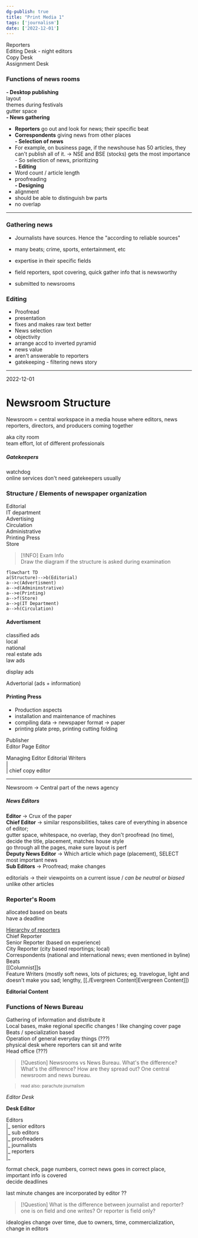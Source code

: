 ```yaml
---  
dg-publish: true  
title: "Print Media 1"  
tags: ['journalism']  
date: ['2022-12-01']  
---  
```

  
Reporters   
Editing Desk - night editors  
Copy Desk  
Assignment Desk   
  
  
### Functions of news rooms  
**- Desktop publishing**   
  layout    
  themes during festivals  
  gutter space  
**- News gathering**  
  - **Reporters** go out and look for news; their specific beat  
  - **Correspondents** giving news from other places  
**- Selection of news**  
  - For example, on business page, if the newshouse has 50 articles, they can't publish all of it.  -> NSE and BSE (stocks) gets the most importance - So selection of news, prioritizing  
**- Editing**  
  - Word count / article length  
  - proofreading  
**- Designing**  
  - alignment  
  - should be able to distinguish bw parts   
  - no overlap   
  
---  
  
### Gathering news   
- Journalists have sources. Hence the "according to reliable sources"  
- many beats; crime, sports, entertainment, etc  
- expertise in their specific fields  
- field reporters, spot covering, quick gather info that is newsworthy  
  
- submitted to newsrooms  
  
### Editing   
- Proofread  
- presentation   
- fixes and makes raw text better  
- News selection  
- objectivity  
- arrange accd to inverted pyramid  
- news value  
- aren't answerable to reporters  
- gatekeeping - filtering news story  
  
---   
  
2022-12-01  
  
# Newsroom Structure  
  
Newsroom = central workspace in a media house where editors, news reporters, directors, and producers coming together  
  
aka city room   
team effort, lot of different professionals   
  
##### Gatekeepers  
watchdog  
online services don't need gatekeepers usually  
  
### Structure / Elements of newspaper organization  
Editorial  
IT department   
Advertising   
Circulation  
Administrative  
Printing Press  
Store   
  
  
> [!INFO] Exam Info  
> Draw the diagram if the structure is asked during examination  
  
  
  
```mermaid  
flowchart TD  
a(Structure)-->b(Editorial)  
a-->c(Advertisment)  
a-->d(Admininstrative)  
a-->e(Printing)  
a-->f(Store)  
a-->g(IT Department)  
a-->h(Circulation)  
```  
  
  
#### Advertisment  
classified ads  
local  
national  
real estate ads  
law ads  
  
display ads  
  
Advertorial (ads + information)  
  
  
#### Printing Press  
- Production aspects  
- installation and maintenance of machines  
- compiling data -> newspaper format -> paper  
- printing plate prep, printing cutting folding  
  
  
Publisher  
Editor                   Page Editor  
  
Managing Editor      Editorial Writers  
|  
| chief copy editor   
  
  
  
  
---  
  
Newsroom -> Central part of the news agency  
  
##### News Editors  
**Editor** -> Crux of the paper  
**Chief Editor** -> similar responsibilities, takes care of everything in absence of editor;   
gutter space, whitespace, no overlap, they don't proofread (no time), decide the title, placement, matches house style  
go through all the pages, make sure layout is perf  
**Deputy News Editor** -> Which article which page (placement), SELECT most important news  
**Sub Editors** -> Proofread; make changes  
  
  
editorials -> their viewpoints on a current issue / *can be neutral or biased* unlike other articles   
  
### Reporter's Room  
allocated based on beats   
have a deadline  
  
<u>Hierarchy of reporters</u>  
Chief Reporter  
Senior Reporter (based on experience)  
City Reporter (city based reportings; local)  
Correspondents (national and international news; even mentioned in byline)  
	Beats   
[[Columnist]]s  
Feature Writers (mostly soft news, lots of pictures; eg. travelogue, light and doesn't make you sad; lengthy, [[./Evergreen Content|Evergreen Content]])  
  
**Editorial Content**   
  
### Functions of News Bureau  
Gathering of information and distribute it   
Local bases, make regional specific changes ! like changing cover page  
Beats / specialization based   
Operation of general everyday things (???)  
physical desk where reporters can sit and write  
Head office (???)  
  
  
> [!Question] Newsrooms vs News Bureau. What's the difference?  
> What's the difference? How are they spread out? One central newsroom and news bureau.  
  
> <small> read also: parachute journalism </small>  
  
_Editor Desk_  
  
**Desk Editor**   
  
Editors  
  |_ senior editors   
  |_ sub editors   
	   |_ proofreaders   
	   |_ journalists  
	   |_ reporters    
	   |_   
  
format check, page numbers, correct news goes in correct place,  
important info is covered  
decide deadlines   
  
last minute changes are incorporated by editor ??  
  
  
> [!Question] What is the difference between journalist and reporter?   
> one is on field and one writes? Or reporter is field only?  
  
idealogies change over time, due to owners, time, commercialization, change in editors   
  
  
